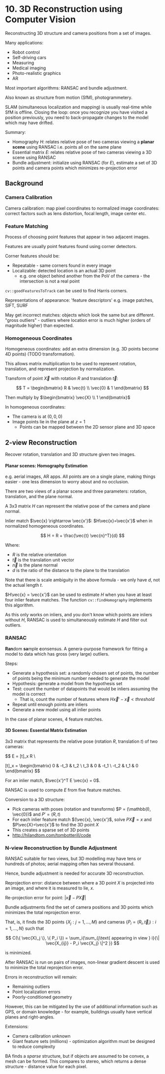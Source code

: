 # 10. 3D Reconstruction using Computer Vision

Reconstructing 3D structure and camera positions from a set of images.

Many applications:

- Robot control
- Self-driving cars
- Measuring
- Medical imaging
- Photo-realistic graphics
- AR

Most important algorithms: RANSAC and bundle adjustment.

Also known as structure from motion (SfM), photogrammetery.

SLAM (simultaneous localization and mapping) is usually real-time while SfM is offline. Closing the loop: once you recognize you have visited a position previously, you need to back-propagate changes to the model which may have drifted.

Summary:

- Homography $H$: relates relative pose of two cameras viewing a **planar scene** using RANSAC i.e. points all on the same plane
- Essential matrix $E$: relates relative pose of two cameras viewing a 3D scene using RANSAC
- Bundle adjustment: initialize using RANSAC (for $E$), estimate a set of 3D points and camera points which minimizes re-projection error

## Background

### Camera Calibration

Camera calibration: map pixel coordinates to normalized image coordinates: correct factors such as lens distortion, focal length, image center etc.

### Feature Matching

Process of choosing point features that appear in two adjacent images.

Features are usually point features found using corner detectors.

Corner features should be:

- Repeatable - same corners found in every image
- Localizable: detected location is an actual 3D point
  - e.g. one object behind another from the PoV of the camera - the intersection is not a real point

`cv::goodFeaturesToTrack` can be used to find Harris corners.

Representations of appearance: 'feature descriptors' e.g. image patches, SIFT, SURF

May get incorrect matches: objects which look the same but are different. "gross outliers" - outliers where location error is much higher (orders of magnitude higher) than expected.

### Homogeneous Coordinates

Homogeneous coordinates: add an extra dimension (e.g. 3D points become 4D points) (TODO transformation).

This allows matrix multiplication to be used to represent rotation, translation, and represent projection by normalization.

Transform of point $\vec{X}$ with rotation $R$ and translation $\vec{t}$:

$$
T = \begin{bmatrix}
    R       & \vec{t} \\
    \vec{0} & 1
    \end{bmatrix}
$$

Then multiply by $\begin{bmatrix} \vec{X} \\ 1 \end{bmatrix}$

In homogeneous coordinates:

- The camera is at $(0, 0, 0)$
- Image points lie in the plane at $z = 1$
  - Points can be mapped between the 2D sensor plane and 3D space

## 2-view Reconstruction

Recover rotation, translation and 3D structure given two images.

#### Planar scenes: Homography Estimation

e.g. aerial images, AR apps. All points are on a single plane, making things easier - one less dimension to worry about and no occlusion.

There are two views of a planar scene and three parameters: rotation, translation, and the plane normal.

A 3x3 matrix $H$ can represent the relative pose of the camera and plane normal.

Inlier match $\vec{x} \rightarrow \vec{x'}$: $H\vec{x}=\vec{x'}$ when in normalized homogeneous coordinates.

$$
H = R + \frac{\vec{t} \vec{n}^T}{d}
$$

Where:

- $R$ is the relative orientation
- $\vec{t}$ is the translation unit vector
- $\vec{n}$ is the plane normal
- $d$ is the ratio of the distance to the plane to the translation

Note that there is scale ambiguity in the above formula - we only have $d$, not the actual length $t$.

$H\vec{x} = \vec{x'}$ can be used to estimate $H$ when you have at least four inlier feature matches. The function `cv::findHomography` implements this algorithm.

As this only works on inliers, and you don't know which points are inliers without $H$, RANSAC is used to simultaneously estimate $H$ and filter out outliers.

### RANSAC

**Ran**dom **sa**mple **c**onsensus. A genera-purpose framework for fitting a model to data which has gross (very large) outliers.

Steps:

- Generate a hypothesis set: a randomly chosen set of points, the number of points being the minimum number needed to generate the model
- Hypothesis: generate a model from the hypothesis set
- Test: count the number of datapoints that would be inliers assuming the model is correct
  - That is, count the number of features where $H\vec{x}' - \vec{x} < threshold$
- Repeat until enough points are inliers
- Generate a new model using all inlier points

In the case of planar scenes, 4 feature matches.

#### 3D Scenes: Essential Matrix Estimation

3x3 matrix that represents the relative pose (rotation $R$, translation $t$) of two cameras:

$$
E = [t]_x R \\

[t]_x = \begin{bmatrix}
   0 & -t_3 &  t_2 \\
 t_3 &    0 & -t_1 \\
-t_2 & t_1 &    0
\end{bmatrix}
$$

For an inlier match, $\vec{x'}^T E \vec{x} = 0$.

RANSAC is used to compute $E$ from five feature matches.

Conversion to a 3D structure:

- Pick cameras with poses (rotation and transforms) $P = (\mathbb(I), \vec{0})$ and $P' = (R, t)$
- For each inlier feature match $(\vec{x}, \vec{x'}$, solve $P\vec{X}=x$ and $P\vec{X}=\vec{x'}$ to find the 3D point $X$
- This creates a sparse set of 3D points
- http://hilandtom.com/tombotterill/code

### N-view Reconstruction by Bundle Adjustment

RANSAC suitable for two views, but 3D modelling may have tens or hundreds of photos; aerial mapping often has several thousand.

Hence, bundle adjustment is needed for accurate 3D reconstruction.

Reprojection error: distance between where a 3D point $X$ is projected into an image, and where it is measured to lie, $x$.

Re-projection error for point: $|\vec{x} - P\vec{X}|$

Bundle adjustments find the set of camera positions and 3D points which minimizes the total reprojection error.

That, is, it finds the 3D points $\{ X_j: j=1, \dots, M \}$ and cameras $\{ P_i = (R_i, \vec{t}_i): i = 1, \dots, N \}$ such that

$$
C(\{ \vec{X}_j \}, \{ P_i \}) = \sum_i{\sum_{j\text{ appearing in view } i}{\| \vec{X_{ij}} - P_i \vec{X_j} \|^2 }}
$$

is minimized.

After RANSAC is run on pairs of images, non-linear gradient descent is used to minimize the total reprojection error.

Errors in reconstruction will remain:

- Remaining outliers
- Point localization errors
- Poorly-conditioned geometry

However, this can be mitigated by the use of additional information such as GPS, or domain knowledge - for example, buildings usually have vertical planes and right-angles.

Extensions:

- Camera calibration unknown
- Giant feature sets (millions) - optimization algorithm must be designed to reduce complexity

BA finds a *sparse* structure, but if objects are assumed to be convex, a mesh can be formed. This compares to stereo, which returns a dense structure - distance value for each pixel.
